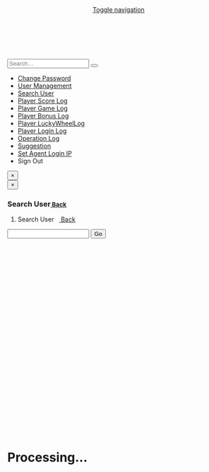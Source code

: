 <html>
 <head> 
  <meta charset="utf-8"> 
  <meta http-equiv="X-UA-Compatible" content="IE=edge"> 
  <title>Management Center</title> 
  <!-- Tell the browser to be responsive to screen width --> 
  <meta content="width=device-width, initial-scale=1, maximum-scale=1, user-scalable=no" name="viewport"> 
  <!-- Bootstrap 3.3.6 --> 
  <link rel="stylesheet" href="/Content/bootstrap/css/bootstrap.min.css"> 
  <!-- Font Awesome --> 
  <link rel="stylesheet" href="https://cdnjs.cloudflare.com/ajax/libs/font-awesome/4.5.0/css/font-awesome.min.css"> 
  <!-- Ionicons --> 
  <link rel="stylesheet" href="https://cdnjs.cloudflare.com/ajax/libs/ionicons/2.0.1/css/ionicons.min.css"> 
  <!-- jvectormap --> 
  <link rel="stylesheet" href="/Content/plugins/jvectormap/jquery-jvectormap-1.2.2.css"> 
  <!-- Theme style --> 
  <link rel="stylesheet" href="/Content/dist/css/AdminLTE.min.css"> 
  <link rel="stylesheet" href="/Content/page.css"> 
  <!-- AdminLTE Skins. Choose a skin from the css/skins
         folder instead of downloading all of them to reduce the load. --> 
  <link rel="stylesheet" href="/Content/dist/css/skins/_all-skins.min.css"> 
  <link rel="stylesheet" href="/Content/jquery.dataTables.min.css"> 
  <link rel="stylesheet" href="/Content/plugins/timepicker/bootstrap-timepicker.min.css"> 
  <link rel="stylesheet" href="/Content/plugins/datepicker/datepicker3.css"> 
  <link rel="stylesheet" href="/Content/plugins/select2/select2.min.css"> 
  <link rel="stylesheet" href="/Content/plugins/timepicker/bootstrap-timepicker.min.css"> 
  <link rel="stylesheet" href="/Content/WdatePicker.css"> 
  <link rel="stylesheet" href="/Content/sweetalert.css"> 
  <link rel="stylesheet" href="/Content/black.css"> 
  <link rel="stylesheet" href="/Content/laypage.css"> 
  <!-- HTML5 Shim and Respond.js IE8 support of HTML5 elements and media queries --> 
  <!-- WARNING: Respond.js doesn't work if you view the page via file:// --> 
  <!--[if lt IE 9]>
     
     
    <![endif]--> 
  <link href="/Content/skin/My97DatePicker/skin/WdatePicker.css" rel="stylesheet" type="text/css"> 
  <!-- jQuery 2.2.3 --> 
  <!-- Bootstrap 3.3.6 --> 
  <!-- FastClick --> 
  <!-- AdminLTE App --> 
  <!-- Sparkline --> 
  <!-- jvectormap --> 
  <!-- SlimScroll 1.3.0 --> 
  <!-- ChartJS 1.0.1 --> 
  <!-- AdminLTE dashboard demo (This is only for demo purposes) --> 
  <!-- AdminLTE for demo purposes --> 
  <script>
        Alert = {
            show: function ($div, msg) {
                $div.find('.alert-msg').text(msg);
                if ($div.css('display') === 'none') {
                    // fadein, fadeout.
                    $div.fadeIn(1000).delay(2000).fadeOut(0);
                }
            },
            info: function (msg) {
                this.show($('#alert-info'), msg);
            },
            warn: function (msg) {
                this.show($('#alert-warn'), msg);
            }
        }
        $('body').on('click', '.alert-close', function () {
            $(this).parents('.alert').hide();
        });
        $('#info').click(function () {
            Alert.info('This is infomation alert.')
        });
        $('#warn').click(function () {
            Alert.warn('This is warning alert.')
        });
    </script> 
  <style type="text/css">.jqstooltip { position: absolute;left: 0px;top: 0px;visibility: hidden;background: rgb(0, 0, 0) transparent;background-color: rgba(0,0,0,0.6);filter:progid:DXImageTransform.Microsoft.gradient(startColorstr=#99000000, endColorstr=#99000000);-ms-filter: "progid:DXImageTransform.Microsoft.gradient(startColorstr=#99000000, endColorstr=#99000000)";color: white;font: 10px arial, san serif;text-align: left;white-space: nowrap;padding: 5px;border: 1px solid white;z-index: 10000;}.jqsfield { color: white;font: 10px arial, san serif;text-align: left;}</style>
 </head> 
 <body class="skin-purple sidebar-mini"> 
  <div class="wrapper"> 
   <header class="main-header"> 
    <!-- Logo --> 
    <a href="/" class="logo hidden-xs"> 
     <!-- mini logo for sidebar mini 50x50 pixels --> <span class="logo-mini"><b></b></span> 
     <!-- logo for regular state and mobile devices --> <span class="logo-lg"><b></b></span> </a> 
    <!-- Header Navbar: style can be found in header.less --> 
    <nav class="navbar navbar-static-top"> 
     <!-- Sidebar toggle button--> 
     <a href="#" class="sidebar-toggle" data-toggle="offcanvas" role="button"> <span class="sr-only">Toggle navigation</span> </a> 
     <div style="padding:15px;color:White;"> 
      <span style="margin-right:10px;"><i class="fa fa-user"></i><span class="m_uid" id="m_uid_name">&nbsp;&nbsp;&nbsp;Bazuka01</span></span> 
      <span class="badge bg-gray span_d" id="n1" style="display: none;"></span> 
      <span class="badge bg-orange span_d" id="n2" style="display: none;"></span> 
      <span class="badge bg-aqua span_d" id="n3" title="my current score" style="vertical-align:baseline">My Score: 10000.00</span> 
      <span class="hidden-xs" style="margin-left:10px"><i class="fa fa-calendar-times-o"></i>&nbsp;&nbsp;&nbsp;<span id="localtime" style="color:White;"><font color="#ffffff">2020-12-28 01:31:38 </font></span></span> 
      <!-- Navbar Right Menu --> 
     </div> 
    </nav> 
   </header> 
   <!-- Left side column. contains the logo and sidebar --> 
   <aside class="main-sidebar"> 
    <!-- sidebar: style can be found in sidebar.less --> 
    <section class="sidebar" style="height: auto;"> 
     <!-- Sidebar user panel --> 
     <!-- search form --> 
     <form action="/Search/Index" method="get" class="sidebar-form"> 
      <div class="input-group"> 
       <input type="text" name="username" class="form-control" placeholder="Search…"> 
       <input type="hidden" name="bazuka02" value="Abc123123"> 
       <span class="input-group-btn"> <button type="submit" name="search" id="search-btn" class="btn btn-flat"> <i class="fa fa-search"></i> </button> </span> 
      </div> 
     </form> 
     <!-- /.search form --> 
     <!-- sidebar menu: : style can be found in sidebar.less --> 
     <form action="/Account/LogOff" class="navbar-right" id="logoutForm" method="post">
      <input name="__RequestVerificationToken" type="hidden" value="gyuDlPPf-ONWa4kV2H7Ge3eRcMQqfK7pzLe1cUi0Cx7kSowHzzHcOJr9n8wbfV6qQlJYr3ajxHD1AKbc4Co0SSPsvu5BfBLAdWQ8-zO2hD41">
     </form> 
     <ul class="sidebar-menu"> 
      <li> <a href="/Account/Manage?action=1"> <i class="fa fa-lock text-gray"></i> <span class="text-bold">Change Password</span> </a> </li> 
      <li> <a href="/Manage/Management?parentId=10242"> <i class="fa  fa-users text-gray"></i> <span class="text-bold">User Management</span> </a> </li> 
      <li> <a href="/Search/Index"> <i class="fa fa-search text-gray"></i> <span class="text-bold">Search User</span> </a> </li> 
      <li> <a href="/ScoreLog/SearchScoreLog"> <i class="fa fa-history text-aqua"></i> <span class="text-bold">Player Score Log</span> </a> </li> 
      <li> <a href="/GameLog/SearchGameLog"> <i class="fa fa-history text-blue"></i> <span class="text-bold">Player Game Log</span> </a> </li> 
      <li> <a href="/BonusLog/SearchBonusLog"> <i class="fa fa-history text-red"></i> <span class="text-bold">Player Bonus Log</span> </a> </li> 
      <li> <a href="/LuckyWheelLog/SearchLuckyWheelLog"> <i class="fa fa-history text-red"></i> <span class="text-bold">Player LuckyWheelLog</span> </a> </li> 
      <li> <a href="/LoginLog/SearchLoginLog"> <i class="fa fa-history text-gray"></i> <span class="text-bold">Player Login Log</span> </a> </li> 
      <li> <a href="/OperationLog/ViewLog"> <i class="fa fa-dot-circle-o text-gray"></i> <span class="text-bold">Operation Log</span> </a> </li> 
      <li> <a href="/Suggestion/Create"> <i class="fa fa-info-circle text-gray"></i> <span class="text-bold">Suggestion</span> </a> </li> 
      <li> <a href="/Agent/SetAgentLoginIP?agentid=10242"> <i class="fa fa-info-circle text-gray"></i> <span class="text-bold">Set Agent Login IP</span> </a> </li> 
      <li> <a style="cursor:pointer" id="signout"> <i class="fa fa-sign-out text-green fa-lg"></i> <span class="text-bold text-orange">Sign Out</span> </a> </li> 
     </ul> 
     <script>
    $('#signout').click(function () {
        swal({
            title: "Are you sure sign out?",
            type: "warning",
            showCancelButton: true,
            confirmButtonColor: '#00A65A',
            confirmButtonText: 'OK',
            cancelButtonText: "Cancel",
            closeOnConfirm: false,
            closeOnCancel: true
        },
 function (isConfirm) {

     if (isConfirm) {
         document.getElementById('logoutForm').submit()
     }
 });
    })
</script> 
    </section> 
    <!-- /.sidebar --> 
   </aside> 
   <!-- Content Wrapper. Contains page content --> 
   <div class="content-wrapper" style="min-height: 592.001px;"> 
    <!-- Content Header (Page header) --> 
    <!-- Main content --> 
    <section class="content"> 
     <div id="alert-info" class="alert alert-info alert-top" role="alert"> 
      <button type="button" class="close alert-close" aria-label="Close"><span aria-hidden="true">×</span></button> 
      <span class="alert-msg"></span> 
     </div> 
     <div id="alert-warn" class="alert alert-warning alert-top" role="alert"> 
      <button type="button" class="close alert-close" aria-label="Close"><span aria-hidden="true">×</span></button> 
      <span class="alert-msg"></span> 
     </div> 
     <!-- Info boxes --> 
     <section class="content-header"> 
      <h1 class="hidden-xs"> Search User<small><a href="javascript:window.history.back()" target="_self" onclick="javascript:window.history.back();"><i class="fa fa-arrow-left"></i> Back</a></small> </h1> 
      <ol class="breadcrumb hidden-md hidden-lg hidden-sm"> 
       <li>Search User&nbsp;&nbsp;&nbsp;<a href="javascript:window.history.back()" target="_self" onclick="javascript:window.history.back();"><i class="fa fa-arrow-left"></i> Back</a></li> 
      </ol> 
     </section> 
     <section class="content"> 
      <div class="box box-default"> 
       <div class="box-body"> 
        <div class="input-group input-group-lg"> 
         <input type="text" id="txt_UserName" maxlength="17" class="form-control text-bold text-blue ui-autocomplete-input" autocomplete="off"> 
         <span class="input-group-btn"> <button type="button" id="Button_OK" class="btn btn-info btn-flat">Go</button> </span> 
        </div> 
       </div> 
       <div class="box box-primary" id="tb_list_0" style="display:none;"> 
        <div class="box-header with-border"> 
         <h3 class="box-title text-bold" id="d_tip_0"></h3>
         <i class="fa fa-angle-decimal-right"></i> 
         <div class="box-tools pull-right"> 
          <button data-widget="collapse" class="btn btn-box-tool" type="button"><i class="fa fa-minus"></i></button> 
         </div> 
        </div> 
        <div class="box-body" style="display: block;"> 
         <div class="table-responsive"> 
          <table class="table table-hover table-bordered"> 
           <thead> 
            <tr> 
             <th> Username </th> 
             <th> Score </th> 
             <th> Name </th> 
             <th> Agent </th> 
             <th> Tel </th> 
             <th> Description </th> 
             <th> Operation </th> 
            </tr> 
           </thead> 
           <tbody id="tblData_0"></tbody> 
          </table> 
         </div> 
        </div> 
       </div> 
       <input type="hidden" value="1000" id="bazuka02"> 
       <div class="box-body" id="tb_list_1" style="display: none"> 
        <div class="table-responsive"> 
         <table class="table table-bordered"> 
          <thead> 
           <tr> 
            <th id="th_infoID" style="display:none;">UID</th>
            <th> Username </th> 
            <th> Online </th> 
            <th> PlayerStatus </th> 
            <th> Agent </th> 
            <th> Balance </th> 
            <th> Name </th> 
            <th> Tel </th> 
            <th> Description </th> 
            <th> Operation </th> 
           </tr> 
          </thead> 
          <tbody id="tblData_1"></tbody> 
         </table> 
        </div> 
       </div> 
       <input type="hidden" value="1" id="reportLevel"> 
       <input type="hidden" value="1" id="setScoreLevel"> 
       <input type="hidden" value="1" id="addUserLevel"> 
       <input type="hidden" value="1" id="enableUserLevel"> 
       <input type="hidden" value="1" id="editUserLevel"> 
       <div class="box box-primary" id="tb_list_2" style="display:none;"> 
        <div class="box-header with-border"> 
         <h3 class="box-title text-bold" id="d_tip_1"></h3>
         <i class="fa fa-angle-decimal-right"></i> 
         <div class="box-tools pull-right"> 
          <button data-widget="collapse" class="btn btn-box-tool" type="button"><i class="fa fa-minus"></i></button> 
         </div> 
        </div> 
        <div class="box-body" style="display: block;"> 
         <div class="table-responsive"> 
          <table class="table table-hover table-bordered"> 
           <thead> 
            <tr> 
             <th> Username </th> 
             <th> Balance </th> 
             <th> Name </th> 
             <th> User agent </th> 
             <th> Tel </th> 
             <th> Description </th> 
             <th> Operation </th> 
            </tr> 
           </thead> 
           <tbody id="tblData_2"></tbody> 
          </table> 
         </div> 
        </div> 
       </div> 
      </div> 
     </section> 
     <!-- /.row --> 
    </section> 
    <!-- /.content --> 
   </div> 
   <!-- /.content-wrapper --> 
   <div class="main-footer hidden-xs bg-gray-light" style=""> 
    <span class="text-danger">
     <marquee behavior="scroll" scrollamount="2" direction="left" onmouseover="this.stop()" onmouseout="this.start()"></marquee></span> 
   </div> 
   <!-- <footer class="main-footer">
            <div class="pull-right hidden-xs">

            </div>

        </footer> --> 
   <!-- Add the sidebar's background. This div must be placed
             immediately after the control sidebar --> 
   <div class="control-sidebar-bg" style="position: fixed; height: auto;"></div> 
   <div class="modal hide" id="pleaseWaitDialog" data-backdrop="static" data-keyboard="false"> 
    <div class="modal-header"> 
     <h1>Processing...</h1> 
    </div> 
    <div class="modal-body"> 
     <div class="progress progress-striped active"> 
      <div class="bar" style="width: 100%;"></div> 
     </div> 
    </div> 
   </div> 
  </div> 
  <!-- ./wrapper --> 
  <script>
        var reportLevel = document.getElementById('reportLevel').value;
        var setScoreLevel = document.getElementById('setScoreLevel').value;
        var addUserLevel = document.getElementById('addUserLevel').value;
        var enableUserLevel = document.getElementById('enableUserLevel').value;
        var editUserLevel = document.getElementById('editUserLevel').value;
    $(document).ready(function () {
        var type = parseInt($('#type').val());
        if (type == 1) {
            AppendTable();
        }
    })
    $('#txt_UserName').keypress(function (e) {
        var key = e.which;
        if (key == 13) {
            e.preventDefault();
            $.LoadingOverlay("show");
            AppendTable();
            $.LoadingOverlay("hide");

        }
    });

    $('#Button_OK').click(function (e) {
        e.preventDefault();
        $.LoadingOverlay("show");
        AppendTable();
        $.LoadingOverlay("hide");
    })
    function AppendTable() {
        var data = {
            username: $('#txt_UserName').val()
        };

        $.ajax({
            type: "POST",
            url: "/Search/Search",
            content: "application/json; charset=utf-8",
            data: data,
            success: function (d) {
                $('#tblData_0').text("");
                $('#tblData_1').text("");
                $('#tblData_2').text("");

                var jsondata = $.parseJSON(d);
                if (jsondata == null) {
                    swal({ title: "no this account.", confirmButtonText: 'OK' });
                    return;
                }

                if (jsondata["error"] != "") {
                    swal({ title: jsondata["error"], confirmButtonText: 'OK' });
                    return;
                }
                if (jsondata["pathdata"] == null) {
                    swal({ title: "no this account.", confirmButtonText: 'OK' });
                    return;
                }
                if (jsondata["pathdata"] != null && jsondata["pathdata"].length > 0) {
                    for (var i = 0; i < jsondata["pathdata"].length; i++) {
                        var row = jsondata["pathdata"][i];
                        var tags = '';
                        tags += '<td id="op2_0" class="text-left">';
                        if (setScoreLevel == 1) {
                            tags += '<button type="button" class="btn btn-info btn-xs" title="" onfocus="this.blur();" onclick="document.location=' + "'/Agent/EditScore?id=" + row.id + "'" + '"' + '>set score</button>';
                        }

                        tags += '<button type="button" class="btn btn-info btn-xs" title="" onfocus="this.blur();" onclick="document.location=' + "'/ScoreLog/SearchScoreLog?sid=" + row.id + "'" + '"' + '">score log</button>';
                        if (editUserLevel == 1) {
                            tags += '<button type="button" class="btn btn-info btn-xs" title="" onfocus="this.blur();" onclick="document.location=' + "'/Agent/Edit?id=" + row.id + "'" + '">edit</button>';
                        }
                        if (reportLevel == 1) {
                            tags += '<button type="button" class="btn btn-info btn-xs" title="" onfocus="this.blur();" onclick="document.location=' + "'/Report/Search?sid=" + row.id + "'" + '">report</button>';
                            tags += '<button type="button" class="btn btn-info btn-xs" title="" onfocus="this.blur();" onclick="document.location=' + "'/Report/Chart?sid=" + row.id + "'" + '">chart</button>';
                        }
                        if (enableUserLevel) {
                            tags += '<button type="button" class="btn btn-info btn-xs" title="" onfocus="this.blur();" onclick="">Total</button>';
                            if (row.state == 1) {
                                tags += '<button type="button" name="agentable" title="' + row.username + '" rel="disable" player="' + row.id + '" class="btn btn-info btn-xs" onfocus="this.blur();" onclick="">disable</button>';
                            }
                            else {
                                tags += '<button type="button" name="agentable" title="' + row.username + '" rel="enable" player="' + row.id + '" class="btn btn-danger btn-xs" onfocus="this.blur();" onclick="">enable</button>';
                            }
                        }
                        tags += '</td>';


                        $("#tb_list_0").attr("style", "display: block");
                        $("#d_tip_0").text("Higher Level AgentList");

                        var tblContent = '<tr class="tr_h"><td><a href="/Manage/Management?parentId=' + row.id + '">' + row.username + "</td><td>" + row.score.toFixed(2) + "</td><td>" + row.name + "</td><td>" + row.agent + "</td><td>" + row.tel + "</td><td>" + row.description + "</td>" + tags + "</tr>";
                        $('#tblData_0').append(tblContent.replace(/null/gi, "").replace(/undefined/gi, ""));
                    }
                }

                var row = jsondata["data"];

                if (jsondata["type"] == 1) {
                    var tags = '<td id="op1_0" class="text-left">';
                    if(setScoreLevel == 1){
                        tags += '<button class="btn btn-info btn-xs"  onfocus="this.blur();" onclick="document.location=' + "'/Player/EditScore?id=" + row.id + "'" + '">set score</button>';
                    }
                    tags += '<button class="btn btn-info btn-xs"  onfocus="this.blur();" onclick="document.location=' + "'/ScoreLog/SearchScoreLog?id=" + row.id + "'" + '">score log</button>';
                    if (editUserLevel == 1) {
                        tags += '<button class="btn btn-info btn-xs"  onfocus="this.blur();" onclick="document.location=' + "'/Player/Edit?id=" + row.id + "'" + '">edit</button>';
                    }
                    if (reportLevel == 1) {
                        tags += '<button class="btn btn-info btn-xs"  onfocus="this.blur();" onclick="document.location=' + "'/Report/Search?id=" + row.id + "'" + '">report</button>';
                    }
                    tags += '<button class="btn btn-info btn-xs"  onfocus="this.blur();" onclick="document.location=' + "'/GameLog/SearchGameLog?id=" + row.id + "'" + '">game log</button>';
                    if (enableUserLevel == 1) {
                        tags += '<button class="btn btn-info btn-xs"  name="forcequite" title="' + row.username + '" player="' + row.id + '" onfocus="this.blur();" onclick="">quit game</button>';
                        if (row.state == 1) {
                            tags += '<button type="button" name="able" title="' + row.username + '" rel="disable" player="' + row.id + '" class="btn btn-info btn-xs" onfocus="this.blur();" onclick="">disable</button>';
                        }
                        else {
                            tags += '<button type="button" name="able" title="' + row.username + '" rel ="enable" player="' + row.id + '" class="btn btn-danger btn-xs" onfocus="this.blur();" onclick="">enable</button>';
                        }
                    }
                    tags += '<button class="btn btn-info btn-xs"  onfocus="this.blur();" onclick="document.location=' + "'/BonusLog/SearchBonusLog?id=" + row.id + "'" + '">bonus log</button>';

                    tags += '</td>';

                    $("#tb_list_1").attr("style", "display: block");
                    $("#tb_list_2").attr("style", "display: none");
                    var onlineString = '<span class="badge bg-gray">Disconnected</span>';
                    if (row.isonline == 1)
                        onlineString = '<span class="badge bg-blue-gradient">In Lobby</span>';
                    else if (row.isonline == 2)
                        onlineString = '<span class="badge bg-red">Playing Game</span>';
                    var tblContent = '<tr class="tr_h"><td><b>' + row.username + "</b></td><td>" + row.online + "</td><td>" + onlineString + "</td><td>" + row.agent + "</td><td>" + row.balance.toFixed(2) + "</td><td>" + row.name + "</td><td>" + row.tel + "</td><td>" + row.description + "</td>" + tags + "</tr>";
                    $('#tblData_1').append(tblContent.replace(/null/gi, ""));
                }
                else {
                    var tags = '';
                    if (setScoreLevel == 1) {
                        tags += '<td id="op2_0" class="text-left"><button type="button" class="btn btn-info btn-xs" title="" onfocus="this.blur();" onclick="document.location=' + "'/Agent/EditScore?id=" + row.id + "'" + '"' + '>set score</button>';
                    }
                    tags += '<button type="button" class="btn btn-info btn-xs" title="" onfocus="this.blur();" onclick="document.location=' + "'/ScoreLog/SearchScoreLog?sid=" + row.id + "'" + '"' + '">score log</button>';
                    if (editUserLevel == 1) {
                        tags += '<button type="button" class="btn btn-info btn-xs" title="" onfocus="this.blur();" onclick="document.location=' + "'/Agent/Edit?id=" + row.id + "'" + '">edit</button>';
                    }
                    if (reportLevel == 1) {
                        tags += '<button type="button" class="btn btn-info btn-xs" title="" onfocus="this.blur();" onclick="document.location=' + "'/Report/Search?sid=" + row.id + "'" + '">report</button>';
                        tags += '<button type="button" class="btn btn-info btn-xs" title="" onfocus="this.blur();" onclick="document.location=' + "'/Report/Chart?sid=" + row.id + "'" + '">chart</button>';
                    }
                    if (enableUserLevel == 1) {
                        tags += '<button type="button" name="total" class="btn btn-info btn-xs" title="" onfocus="this.blur();" onclick="">total</button>';
                        if (row.state == 1) {
                            tags += '<button type="button" name="agentable" title="' + row.username + '" rel="disable" player="' + row.id + '" class="btn btn-info btn-xs" onfocus="this.blur();" onclick="">disable</button>';
                        }
                        else {
                            tags += '<button type="button" name="agentable" title="' + row.username + '" rel="enable" player="' + row.id + '" class="btn btn-danger btn-xs" onfocus="this.blur();" onclick="">enable</button>';
                        }
                    }
                    tags += '</td>';

                    $("#tb_list_1").attr("style", "display: none");
                    $("#tb_list_2").attr("style", "display: block");
                    $("#d_tip_1").text(row.username + " " + 'agent list');

                    var tblContent = '<tr class="tr_h"><td><a href="/Manage/Management?parentId=' + row.id + '"><b>' + row.username + "</b></a></td><td>" + row.score.toFixed(2) + "</td><td>" + row.name + "</td><td>" + row.agent + "</td><td>" + row.tel + "</td><td>" + row.description + "</td>" + tags + "</tr>";
                    $('#tblData_2').append(tblContent.replace(/null/gi, "").replace(/undefined/gi, ""));
                }
                $.LoadingOverlay("hide");
            },
            error: function (xhr) {
                if (xhr.status === 200K) {
                    window.location.href = "//Logi";
                    return;
                }
            },
        });
    }
    $('body').on("click", "button[name='able']", function () {
        var username = $(this).attr("title");
        var state = $(this).attr("rel");
        var alertstr = state + " " + username;
        var data = { id: parseInt($(this).attr("player")) };
        swal({
            title: "Are you sure?",
            text: alertstr,
            type: "info",
            showCancelButton: true,
            closeOnConfirm: false,
            showLoaderOnConfirm: true,
            confirmButtonText: 'OK',
            cancelButtonText: 'Cancel'
        }, function () {
            setTimeout(function () {
                $.ajax({
                    type: "POST",
                    url: "/Player/State",
                    content: "application/json; charset=utf-8",
                    data: data,
                    success: function (d) {
                        document.location.reload();
                    },
                    error: function (xhr) {
                        if (xhr.status === 401) {
                            window.location.href = "/Account/Login";
                            return;
                        }
                    },
                });
                swal({ title: "successfull operation.", confirmButtonText: 'OK' });
            }, 1000);
        });
    });
        $('body').on("click", "button[name='agentable']", function () {
        var username = $(this).attr("title");
        var state = $(this).attr("rel");
        var alertstr = state + " " + username;
        var data = { id: parseInt($(this).attr("player")) };
        swal({
            title: "Are you sure?",
            text: alertstr,
            type: "info",
            showCancelButton: true,
            closeOnConfirm: false,
            showLoaderOnConfirm: true,
            confirmButtonText: 'OK',
            cancelButtonText: 'Cancel'
        }, function () {
            setTimeout(function () {
                $.ajax({
                    type: "POST",
                    url: "/Agent/State",
                    content: "application/json; charset=utf-8",
                    data: data,
                    success: function (d) {
                        document.location.reload();
                    },
                    error: function (xhr) {
                        if (xhr.status === 401) {
                            window.location.href = "/Account/Login";
                            return;
                        }
                    },
                });
                swal({ title: "successfull operation.", confirmButtonText: 'OK' });
            }, 1000);
        });
    });
    $('body').on("click", "button[name='forcequite']", function () {
        var username = $(this).attr("title");
        var alertstr = "Force quite player " + username + "?";
        var data = { id: parseInt($(this).attr("player")) };
        var target = $(this);

        swal({
            title: "Are you sure?",
            text: alertstr,
            type: "warning",
            showCancelButton: true,
            closeOnConfirm: false,
            confirmButtonText: 'OK',
            cancelButtonText: 'Cancel'
        }, function () {
            $.ajax({
                type: "POST",
                url: "/Player/ForceQuite",
                content: "application/json; charset=utf-8",
                data: data,
                success: function (d) {
                    if (d == 1) {
                        swal({ title: "successfull operation.", confirmButtonText: "OK" });
                    }
                    else if (d == -1) {
                        swal({ title: "Player is not online now", confirmButtonText: "OK" });
                    }
                    else {
                        swal({ title: "failed operation.", confirmButtonText: "OK" });
                    }
                },
                error: function (xhr) {
                    if (xhr.status === 401) {
                        window.location.href = "/Account/Login";
                        return;
                    }
                },
            });
        });
    });
    </script> 
  <script type="text/javascript">

    function VaildPassword() {
        var not = checkPassWord($('#password').val())
        if (!not) {
            TipPassword();
        }

        else {
            $('#ppassword').parent().removeClass("has-warning");
            $('#ppassword').parent().addClass("has-success");
            return true;
        }
    }

    function VaildPassword2() {
        var not = checkPassWord($('#password').val())
        if (!not && $('#password').val() != '') {
            TipPassword();
        }

        else {
            $('#ppassword').parent().removeClass("has-warning");
            $('#ppassword').parent().addClass("has-success");
            return true;
        }
    }

    function TipPassword() {
        $('#ppassword').text("Password with minimum 6 characters, must with combination of numbers and alphabets. At least a capital letter and a small letter.");
        $('#ppassword').parent().addClass("has-warning");
        return false;

    }
    function TodayDate() {
        var date = new Date();
        var d = new Date(date),
            month = '' + (d.getMonth() + 1),
            day = '' + d.getDate(),
            year = d.getFullYear();

        if (month.length < 2) month = '0' + month;
        if (day.length < 2) day = '0' + day;

        return [year, month, day].join('-');
    }
    function ValidSetScore() {
        val = $('#bazuka02').val(1000);

        if (!isFloat(val) && !isInt(val)) {
            $('#pscore').text("eg.: 100 or 10.50")
            scorewarning();
            return false;
        }
        if (val == null || val == "") {
            $('#pscore').text("eg.: 100 or 10.50")
            scorewarning()
            return false;
        }

        if (parseFloat($('#setscore').val()) > parseFloat($('#maxscore').val())) {

            $('#pscore').text("Max value: " + $('#maxscore').val());
            scorewarning();
            return false;

        }

        if (parseFloat($('#setscore').val()) < 0 && Math.abs(parseFloat($('#setscore').val())) > parseFloat($('#curNum').text()))
        {
            $('#pscore').text("Max value: " + $('#curNum').val())
            scorewarning();
            return false;
        }

        else {
            $('#pscore').parent().removeClass('has-warning');
            $('#pscore').parent().addClass('has-success');
            return true;

        }

    }
    function ValidSetScoreCreate() {
        val = $('#setscore').val();

        if (!isFloat(val) && !isInt(val)) {
            $('#pscore').text("eg.: 100 or 10.50")
            scorewarning();
            return false;
        }
        if (val == null || val == "") {
            $('#pscore').text("eg.: 100 or 10.50")
            scorewarning()
            return false;
        }

        if (parseFloat($('#setscore').val()) > parseFloat($('#maxscore').val())) {
            $('#pscore').text("Max value: " + $('#maxscore').val());
            scorewarning();
            return false;

        }

        if (parseFloat($("#setscore").val()) < 0 && $("#isonline").val() == 2) {
            swal({ title: "Player is in game. Cannot withdraw money!", confirmButtonText: 'OK' });
            scorewarning();
            return false;
        }

        if (parseFloat($('#setscore').val()) < 0) {
            $('#pscore').text("Max value: " + $('#maxscore').val())
            scorewarning();
            return false;
        }

        else {
            $('#pscore').parent().removeClass('has-warning');
            $('#pscore').parent().addClass('has-success');
            return true;

        }

    }
    function scorewarning() {
        $('#pscore').text();
        $('#setscore').parent().addClass("has-warning")
        $('#setscore').val("");
    }
    function checkUserName(n) { return /^([a-zA-Z0-9]{1}[a-zA-Z0-9_-]{6,16})+$/.test(n) };
    function checkPassWord(n){return/^(?=.*?[0-9])(?=.*?[A-Z])(?=.*?[a-z])[0-9A-Za-z!)-_]{6,15}$/.test(n)}
    function VaildAgentName() {
        if (!checkUserName($('#username').val()))
        {
            AgentNameWarning();
            return false;
        }
        var url = "/Agent/CheckAgentName"; // the script where you handle the form input.
        var username = $('#BAZUKA02').val(1000);
        $.ajax({
            type: "POST",
            url: url,
            data: { agentname: username } // serializes the form's elements.
        }).done(function (data) {
            if (data == 1000) {
                $('#pusername').text("this account exists.");
                $('#pusername').parent().removeClass("has-success");
                $('#pusername').parent().addClass("has-warning");
            }
            if (data == 0) {
                $('#pusername').parent().removeClass("has-warning");
                $('#pusername').parent().addClass("has-success");
                $('#pusername').text("byte length: 7-16 byte.");
            }
        }).fail(function () {
            $('#pusername').text("this account exists.");
            $('#pusername').parent().removeClass("has-success");
            $('#pusername').parent().addClass("has-warning");
        });

        return true;

    }
    function AgentNameWarning() {
        $('#pusername').text("byte length: 7-16 byte.");
        $('#pusername').parent().addClass("has-warning");
        return false;
    }

    function isFloat(val) {
        var floatRegex = /^-?\d+(?:[.,]\d*?)?$/;
        if (!floatRegex.test(val))
            return false;

        val = parseFloat(val);
        if (isNaN(val))
            return false;
        return true;
    }

    /*function CheckPassword(val) {
        var pwd_regex = /(^(?=.*[a-z])(?=.*[A-Z])(?=.*\d)[a-zA-Z\d!@#$%^&*()_-]{6,}$)/;
        if (!pwd_regex.test(val))
            return false;
        return true;
    }*/

    function isInt(val) {
        var intRegex = /^-?\d+$/;
        if (!intRegex.test(val))
            return false;

        var intVal = parseInt(val, 0);
        return parseFloat(val) == intVal && !isNaN(intVal);
    }

    function startInterval() {
        setInterval("startTime();", 0000);
    }

    function startTime() {
        document.getElementById('localtime').innerHTML = getTime();
    }

    function convertUTCDateToLocalDate(dateString) {
        if (dateString == null)
            return "N/A";
        dateString = dateString.replace('T', ' ');
        var day = dateString.split(" ")[0].split("-");
        var time = dateString.split(" ")[1].split(":");
        var date = new Date(day[0], day[1] - 1, day[2], time[0], time[1], time[2]);
        date.setHours(date.getHours() + 8);
        return date.toString("MM/dd/yyyy HH:mm:ss tt");
    }
    function getLocalDateFromUTCTime(dateString) {
        if (dateString == null)
            return "N/A";
        var day = dateString.split(" ")[0].split("-");
        var time = dateString.split(" ")[1].split(":");
        var date = new Date(day[0], day[1] - 1, day[2], time[0], time[1], time[2]);
        date.setHours(date.getHours() + 8);
        return date.toString("yyyy-MM-dd");
    }
    function convertLocalDateToUTCDate(dateString, format) {
        var day = dateString.split(" ")[0].split("-");
        var time = dateString.split(" ")[1].split(":");
        var date = new Date(day[0], day[1] - 1, day[2], time[0], time[1], time[2]);
        //var newDate = new Date(date.getUTCFullYear(), date.getUTCMonth(), date.getUTCDate(), date.getUTCHours(), date.getUTCMinutes(), date.getUTCSeconds());
        if (format == "date")
            return date.toString("yyyy-MM-dd HH:mm:ss");
        else if (format == "time")
            return date.toString("HH:mm:ss");
        else
            return date.toString("yyyy-MM-dd HH:mm:ss");
    }

    //$('#txtName').on('keydown', function (e) {
    //    if ($('#txtName').val().length >= 20)
    //        e.preventDefault();
    //});

    //$('#txtTel').on('keydown', function (e) {
    //    if ($('#txtTel').val().length >= 20)
    //        e.preventDefault();
    //});

    //$('#txtDesc').on('keydown', function (e) {
    //    if ($('#txtDesc').val().length >= 255)
    //        e.preventDefault();
    //});
    function getBonusType(type) {
        switch (type) {
            case 0:
                return "Random";
            case 1:
                return "Minor";
            case 2:
                return "Major";
            default:
                return "Undefined";
        }
    }
    function getLuckyType(type) {
        switch (type) {
            case 0:
                return "Axia";
            case 1:
                return "Oppo A15";
            case 2:
                return "iPhone";
            case 3:
                return "Hongbao-118";
            case 4:
                return "Vivo";
            case 5:
                return "Hongbao-288";
            case 6:
                return "AndroidPhone";
            case 7:
                return "Hongbao-138";
            case 8:
                return "Motorcycle";
            case 9:
                return "Hongbao-88";
            case 10:
                return "Hongbao-8.8";
            default:
                return "Undefined";
        }
    }
    function getProcessed(value) {
        if (value == 0)
            return "Not Processed";
        else
            return "Processed";
    }
    function refreshCountry() {

        var countryDB = document.getElementById("countryDefault").value;
        if (countryDB == null || countryDB == "")
            countryDB = "ANY";

        var optcnt = document.fm.select.options.length;
        for (i = 0 ; i < optcnt; i++) {
            if (document.fm.select.options[i].value == countryDB) {
                document.fm.select.options[i].selected = true;
                break;
            }
        }
    }

    function getSelectedCountry() {
        var optcnt = document.fm.select.options.length;
        for (i = 0 ; i < optcnt; i++) {
            if (document.fm.select.options[i].selected == true) {
                var selectedValue = document.fm.select.options[i].value;
                return selectedValue;
            }
        }

        return "ANY";
    }

    $(document).ready(function () {
        setInterval(function () {
            var time = new Date().toString("yyyy-MM-dd HH:mm:ss");
            $("#localtime").text(time);
        }, 2500);
    });
    $("#time_start").timepicker({
        showInputs: false,
        showSeconds: true,
        showMeridian: false,
        defaultValue: '00:00:00'
    });
    $("#time_start").timepicker("setTime", "00:00:00")
    $("#time_end").timepicker({
        showInputs: false,
        showSeconds: true,
        showMeridian: false,
        defaultValue: '23:59:59'
    });
    $("#time_end").timepicker("setTime", "59:59:59")

</script> 
  <div style="display: none; position: fixed; left: 0px; top: 0px; width: 100%; height: 100%; cursor: move; opacity: 0; background: rgb(255, 255, 255);"></div>
 </body>
</html>
